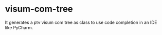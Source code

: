 # visum-com-tree
It generates a ptv visum com tree as class to use code completion in an IDE like PyCharm.
